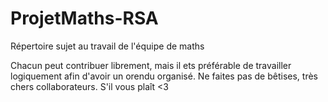 # ProjetMaths-RSA
Répertoire sujet au travail de l'équipe de maths



Chacun peut contribuer librement, mais il ets préférable de travailler logiquement afin d'avoir un orendu organisé.
Ne faites pas de bêtises, très chers collaborateurs.
S'il vous plaît <3
